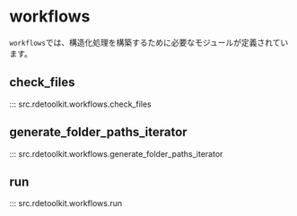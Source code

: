 # workflows

`workflows`では、構造化処理を構築するために必要なモジュールが定義されています。

## check_files

::: src.rdetoolkit.workflows.check_files

## generate_folder_paths_iterator

::: src.rdetoolkit.workflows.generate_folder_paths_iterator

## run

::: src.rdetoolkit.workflows.run
